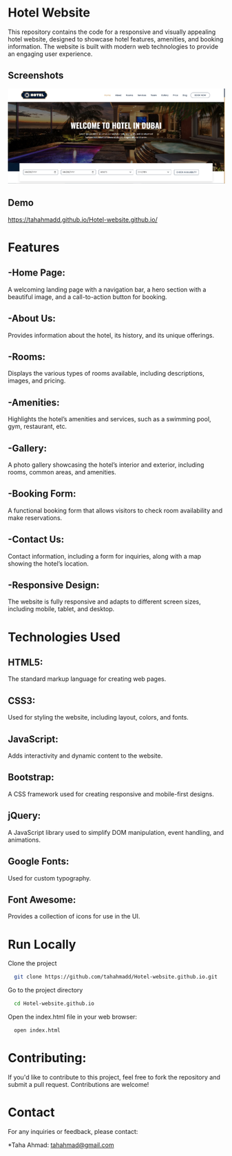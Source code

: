 
# Hotel Website

This repository contains the code for a responsive and visually appealing hotel website, designed to showcase hotel features, amenities, and booking information. The website is built with modern web technologies to provide an engaging user experience.

## Screenshots

![App Screenshot](https://github.com/Tahahmadd/Hotel-website.github.io/blob/6653c869e79c9ad83a0dedd695070a596db6b5b9/Hotel-website-demo.png)


## Demo

https://tahahmadd.github.io/Hotel-website.github.io/

# Features

## -Home Page:

A welcoming landing page with a navigation bar, a hero section with a beautiful image, and a call-to-action button for booking.

## -About Us:

 Provides information about the hotel, its history, and its unique offerings.

## -Rooms:

Displays the various types of rooms available, including descriptions, images, and pricing.

## -Amenities: 

Highlights the hotel’s amenities and services, such as a swimming pool, gym, restaurant, etc.

## -Gallery: 

A photo gallery showcasing the hotel’s interior and exterior, including rooms, common areas, and amenities.

## -Booking Form: 

A functional booking form that allows visitors to check room availability and make reservations.

## -Contact Us: 

Contact information, including a form for inquiries, along with a map showing the hotel’s location.

## -Responsive Design: 

The website is fully responsive and adapts to different screen sizes, including mobile, tablet, and desktop.


# Technologies Used

## HTML5: 
The standard markup language for creating web pages.

## CSS3: 
Used for styling the website, including layout, colors, and fonts.

## JavaScript: 
Adds interactivity and dynamic content to the website.

## Bootstrap: 
A CSS framework used for creating responsive and mobile-first designs.

## jQuery: 
A JavaScript library used to simplify DOM manipulation, event handling, and animations.

## Google Fonts: 
Used for custom typography.

## Font Awesome: 
Provides a collection of icons for use in the UI.



# Run Locally

Clone the project

```bash
  git clone https://github.com/tahahmadd/Hotel-website.github.io.git

```

Go to the project directory 

```bash
  cd Hotel-website.github.io

```

Open the index.html file in your web browser:

```bash
  open index.html

```

# Contributing:

If you'd like to contribute to this project, feel free to fork the repository and submit a pull request. Contributions are welcome!

# Contact
For any inquiries or feedback, please contact:

*Taha Ahmad: tahahmad@gmail.com



